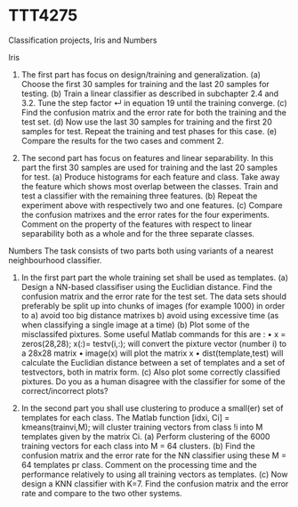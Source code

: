 # TTT4275
Classification projects, Iris and Numbers

Iris
1. The first part has focus on design/training and generalization. 
(a) Choose the first 30 samples for training and the last 20 samples for testing. 
(b) Train a linear classifier as described in subchapter 2.4 and 3.2. Tune the step factor ↵ in equation 19 until the training converge. 
(c) Find the confusion matrix and the error rate for both the training and the test set.
(d) Now use the last 30 samples for training and the first 20 samples for test. Repeat the training and test phases for this case. 
(e) Compare the results for the two cases and comment 2. 

2. The second part has focus on features and linear separability. In this part the first 30 samples are used for training and the last 20 samples for test. 
(a) Produce histograms for each feature and class. Take away the feature which shows most overlap between the classes. Train and test a classifier with the remaining three features. 
(b) Repeat the experiment above with respectively two and one features. 
(c) Compare the confusion matrixes and the error rates for the four experiments. Comment on the property of the features with respect to linear separability both as a whole and for the three separate classes.



Numbers
The task consists of two parts both using variants of a nearest neighbourhood classifier. 
1. In the first part part the whole training set shall be used as templates. (a) Design a NN-based classifiser using the Euclidian distance. Find the confusion matrix and the error rate for the test set. The data sets should preferably be split up into chunks of images (for example 1000) in order to a) avoid too big distance matrixes b) avoid using excessive time (as when classifying a single image at a time) 
(b) Plot some of the misclassifed pixtures. Some useful Matlab commands for this are : • x = zeros(28,28); x(:)= testv(i,:); will convert the pixture vector (number i) to a 28x28 matrix • image(x) will plot the matrix x • dist(template,test) will calculate the Euclidian distance between a set of templates and a set of testvectors, both in matrix form. 
(c) Also plot some correctly classified pixtures. Do you as a human disagree with the classifier for some of the correct/incorrect plots? 

2. In the second part you shall use clustering to produce a small(er) set of templates for each class. The Matlab function [idxi, Ci] = kmeans(trainvi,M); will cluster training vectors from class !i into M templates given by the matrix Ci. 
(a) Perform clustering of the 6000 training vectors for each class into M = 64 clusters. 
(b) Find the confusion matrix and the error rate for the NN classifier using these M = 64 templates pr class. Comment on the processing time and the performance relatively to using all training vectors as templates. 
(c) Now design a KNN classifier with K=7. Find the confusion matrix and the error rate and compare to the two other systems.

